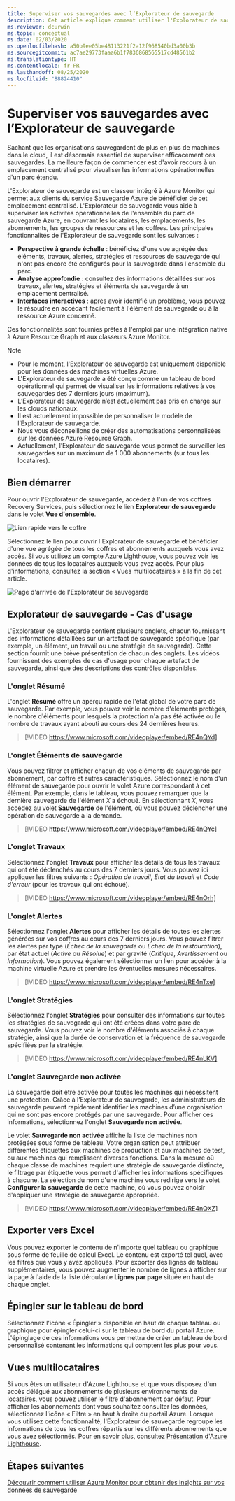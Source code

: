 ```yaml
---
title: Superviser vos sauvegardes avec l’Explorateur de sauvegarde
description: Cet article explique comment utiliser l'Explorateur de sauvegarde pour superviser les sauvegardes en temps réel dans l'ensemble des coffres, abonnements, régions et locataires.
ms.reviewer: dcurwin
ms.topic: conceptual
ms.date: 02/03/2020
ms.openlocfilehash: a50b9ee05be48113221f2a12f968540bd3a00b3b
ms.sourcegitcommit: ac7ae29773faaa6b1f7836868565517cd48561b2
ms.translationtype: HT
ms.contentlocale: fr-FR
ms.lasthandoff: 08/25/2020
ms.locfileid: "88824410"
---
```

# <a name="monitor-your-backups-with-backup-explorer"></a>Superviser vos sauvegardes avec l’Explorateur de sauvegarde

Sachant que les organisations sauvegardent de plus en plus de machines dans le cloud, il est désormais essentiel de superviser efficacement ces sauvegardes. La meilleure façon de commencer est d'avoir recours à un emplacement centralisé pour visualiser les informations opérationnelles d'un parc étendu.

L'Explorateur de sauvegarde est un classeur intégré à Azure Monitor qui permet aux clients du service Sauvegarde Azure de bénéficier de cet emplacement centralisé. L'Explorateur de sauvegarde vous aide à superviser les activités opérationnelles de l'ensemble du parc de sauvegarde Azure, en couvrant les locataires, les emplacements, les abonnements, les groupes de ressources et les coffres. Les principales fonctionnalités de l'Explorateur de sauvegarde sont les suivantes :

* **Perspective à grande échelle** : bénéficiez d'une vue agrégée des éléments, travaux, alertes, stratégies et ressources de sauvegarde qui n'ont pas encore été configurés pour la sauvegarde dans l'ensemble du parc.
* **Analyse approfondie** : consultez des informations détaillées sur vos travaux, alertes, stratégies et éléments de sauvegarde à un emplacement centralisé.
* **Interfaces interactives** : après avoir identifié un problème, vous pouvez le résoudre en accédant facilement à l'élément de sauvegarde ou à la ressource Azure concerné.

Ces fonctionnalités sont fournies prêtes à l'emploi par une intégration native à Azure Resource Graph et aux classeurs Azure Monitor.

> [!NOTE]
>
> * Pour le moment, l'Explorateur de sauvegarde est uniquement disponible pour les données des machines virtuelles Azure.
> * L'Explorateur de sauvegarde a été conçu comme un tableau de bord opérationnel qui permet de visualiser les informations relatives à vos sauvegardes des 7 derniers jours (maximum).
> * L’Explorateur de sauvegarde n’est actuellement pas pris en charge sur les clouds nationaux.
> * Il est actuellement impossible de personnaliser le modèle de l’Explorateur de sauvegarde.
> * Nous vous déconseillons de créer des automatisations personnalisées sur les données Azure Resource Graph.
> * Actuellement, l’Explorateur de sauvegarde vous permet de surveiller les sauvegardes sur un maximum de 1 000 abonnements (sur tous les locataires).

## <a name="get-started"></a>Bien démarrer

Pour ouvrir l'Explorateur de sauvegarde, accédez à l'un de vos coffres Recovery Services, puis sélectionnez le lien **Explorateur de sauvegarde** dans le volet **Vue d'ensemble**.

![Lien rapide vers le coffre](media/backup-azure-monitor-with-backup-explorer/vault-quick-link.png)

Sélectionnez le lien pour ouvrir l'Explorateur de sauvegarde et bénéficier d'une vue agrégée de tous les coffres et abonnements auxquels vous avez accès. Si vous utilisez un compte Azure Lighthouse, vous pouvez voir les données de tous les locataires auxquels vous avez accès. Pour plus d'informations, consultez la section « Vues multilocataires » à la fin de cet article.

![Page d'arrivée de l'Explorateur de sauvegarde](media/backup-azure-monitor-with-backup-explorer/explorer-landing-page.png)

## <a name="backup-explorer-use-cases"></a>Explorateur de sauvegarde - Cas d'usage

L'Explorateur de sauvegarde contient plusieurs onglets, chacun fournissant des informations détaillées sur un artefact de sauvegarde spécifique (par exemple, un élément, un travail ou une stratégie de sauvegarde). Cette section fournit une brève présentation de chacun des onglets. Les vidéos fournissent des exemples de cas d'usage pour chaque artefact de sauvegarde, ainsi que des descriptions des contrôles disponibles.

### <a name="the-summary-tab"></a>L'onglet Résumé

L'onglet **Résumé** offre un aperçu rapide de l'état global de votre parc de sauvegarde. Par exemple, vous pouvez voir le nombre d'éléments protégés, le nombre d'éléments pour lesquels la protection n'a pas été activée ou le nombre de travaux ayant abouti au cours des 24 dernières heures.

> [!VIDEO https://www.microsoft.com/videoplayer/embed/RE4nQYd]

### <a name="the-backup-items-tab"></a>L'onglet Éléments de sauvegarde

Vous pouvez filtrer et afficher chacun de vos éléments de sauvegarde par abonnement, par coffre et autres caractéristiques. Sélectionnez le nom d'un élément de sauvegarde pour ouvrir le volet Azure correspondant à cet élément. Par exemple, dans le tableau, vous pouvez remarquer que la dernière sauvegarde de l'élément *X* a échoué. En sélectionnant *X*, vous accédez au volet **Sauvegarde** de l'élément, où vous pouvez déclencher une opération de sauvegarde à la demande.

> [!VIDEO https://www.microsoft.com/videoplayer/embed/RE4nQYc]

### <a name="the-jobs-tab"></a>L'onglet Travaux

Sélectionnez l'onglet **Travaux** pour afficher les détails de tous les travaux qui ont été déclenchés au cours des 7 derniers jours. Vous pouvez ici appliquer les filtres suivants : *Opération de travail*, *État du travail* et *Code d'erreur* (pour les travaux qui ont échoué).

> [!VIDEO https://www.microsoft.com/videoplayer/embed/RE4nOrh]

### <a name="the-alerts-tab"></a>L'onglet Alertes

Sélectionnez l'onglet **Alertes** pour afficher les détails de toutes les alertes générées sur vos coffres au cours des 7 derniers jours. Vous pouvez filtrer les alertes par type (*Échec de la sauvegarde* ou *Échec de la restauration*), par état actuel (*Active* ou *Résolue*) et par gravité (*Critique*, *Avertissement* ou *Information*). Vous pouvez également sélectionner un lien pour accéder à la machine virtuelle Azure et prendre les éventuelles mesures nécessaires.

> [!VIDEO https://www.microsoft.com/videoplayer/embed/RE4nTxe]

### <a name="the-policies-tab"></a>L'onglet Stratégies

Sélectionnez l'onglet **Stratégies** pour consulter des informations sur toutes les stratégies de sauvegarde qui ont été créées dans votre parc de sauvegarde. Vous pouvez voir le nombre d'éléments associés à chaque stratégie, ainsi que la durée de conservation et la fréquence de sauvegarde spécifiées par la stratégie.

> [!VIDEO https://www.microsoft.com/videoplayer/embed/RE4nLKV]

### <a name="the-backup-not-enabled-tab"></a>L'onglet Sauvegarde non activée

La sauvegarde doit être activée pour toutes les machines qui nécessitent une protection. Grâce à l’Explorateur de sauvegarde, les administrateurs de sauvegarde peuvent rapidement identifier les machines d’une organisation qui ne sont pas encore protégés par une sauvegarde. Pour afficher ces informations, sélectionnez l'onglet **Sauvegarde non activée**.

Le volet **Sauvegarde non activée** affiche la liste de machines non protégées sous forme de tableau. Votre organisation peut attribuer différentes étiquettes aux machines de production et aux machines de test, ou aux machines qui remplissent diverses fonctions. Dans la mesure où chaque classe de machines requiert une stratégie de sauvegarde distincte, le filtrage par étiquette vous permet d'afficher les informations spécifiques à chacune. La sélection du nom d'une machine vous redirige vers le volet **Configurer la sauvegarde** de cette machine, où vous pouvez choisir d'appliquer une stratégie de sauvegarde appropriée.

> [!VIDEO https://www.microsoft.com/videoplayer/embed/RE4nQXZ]

## <a name="export-to-excel"></a>Exporter vers Excel

Vous pouvez exporter le contenu de n'importe quel tableau ou graphique sous forme de feuille de calcul Excel. Le contenu est exporté tel quel, avec les filtres que vous y avez appliqués. Pour exporter des lignes de tableau supplémentaires, vous pouvez augmenter le nombre de lignes à afficher sur la page à l'aide de la liste déroulante **Lignes par page** située en haut de chaque onglet.

## <a name="pin-to-the-dashboard"></a>Épingler sur le tableau de bord

Sélectionnez l'icône « Épingler » disponible en haut de chaque tableau ou graphique pour épingler celui-ci sur le tableau de bord du portail Azure. L'épinglage de ces informations vous permettra de créer un tableau de bord personnalisé contenant les informations qui comptent les plus pour vous.

## <a name="cross-tenant-views"></a>Vues multilocataires

Si vous êtes un utilisateur d'Azure Lighthouse et que vous disposez d'un accès délégué aux abonnements de plusieurs environnements de locataires, vous pouvez utiliser le filtre d'abonnement par défaut. Pour afficher les abonnements dont vous souhaitez consulter les données, sélectionnez l'icône « Filtre » en haut à droite du portail Azure. Lorsque vous utilisez cette fonctionnalité, l'Explorateur de sauvegarde regroupe les informations de tous les coffres répartis sur les différents abonnements que vous avez sélectionnés. Pour en savoir plus, consultez [Présentation d'Azure Lighthouse](../lighthouse/overview.md).

## <a name="next-steps"></a>Étapes suivantes

[Découvrir comment utiliser Azure Monitor pour obtenir des insights sur vos données de sauvegarde](./backup-azure-monitoring-use-azuremonitor.md)
